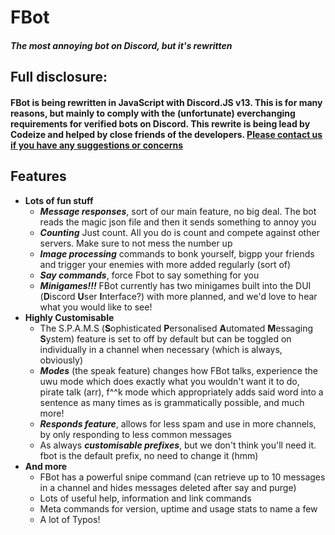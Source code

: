 # **FBot**

##### *The most annoying bot on Discord, but it's rewritten*
## Full disclosure:
#### FBot is being rewritten in JavaScript with Discord.JS v13. This is for many reasons, but mainly to comply with the (unfortunate) everchanging requirements for verified bots on Discord. This rewrite is being lead by Codeize and helped by close friends of the developers. [Please contact us if you have any suggestions or concerns](https://fbot.breadhub.uk/support)


## Features
- **Lots of fun stuff**
 	- ***Message responses***, sort of our main feature, no big deal. The bot reads the magic json file and then it sends something to annoy you
 	- ***Counting*** Just count. All you do is count and compete against other servers. Make sure to not mess the number up
 	- ***Image processing*** commands to bonk yourself, bigpp your friends and trigger your enemies with more added regularly (sort of)
 	- ***Say commands***, force Fbot to say something for you
 	- ***Minigames!!!*** FBot currently has two minigames built into the DUI (**D**iscord **U**ser **I**nterface?) with more planned, and we'd love to hear what you would like to see!
- **Highly Customisable**
  - The S.P.A.M.S (**S**ophisticated **P**ersonalised **A**utomated **M**essaging **S**ystem) feature is set to off by default but can be toggled on individually in a channel when necessary (which is always, obviously)
  - ***Modes*** (the speak feature) changes how FBot talks, experience the uwu mode which does exactly what you wouldn't want it to do, pirate talk (arr), f^^k mode which appropriately adds said word into a sentence as many times as is grammatically possible, and much more!
  - ***Responds feature***, allows for less spam and use in more channels, by only responding to less common messages
  - As always ***customisable prefixes***, but we don't think you'll need it. fbot is the default prefix, no need to change it (hmm)
- **And more**
 	- FBot has a powerful snipe command (can retrieve up to 10 messages in a channel and hides messages deleted after say and purge)
 	- Lots of useful help, information and link commands
 	- Meta commands for version, uptime and usage stats to name a few
   - A lot of Typos!
